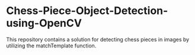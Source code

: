 # Chess-Piece-Object-Detection-using-OpenCV
This repository contains a solution for detecting chess pieces in images by utilizing the matchTemplate function.

